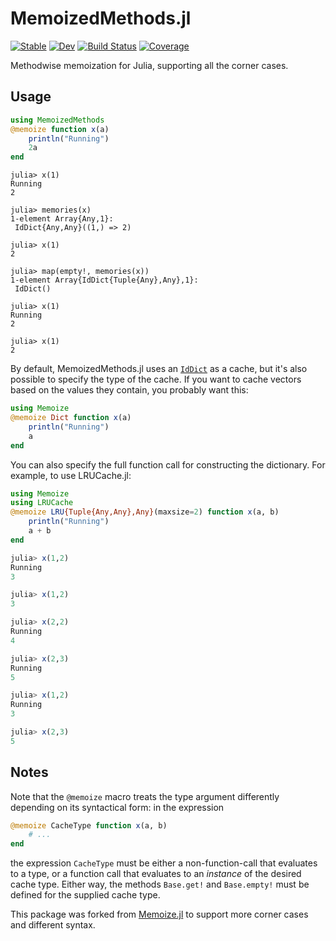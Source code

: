 # MemoizedMethods.jl

[![Stable](https://img.shields.io/badge/docs-stable-blue.svg)](https://peterahrens.github.io/MemoizedMethods.jl/stable)
[![Dev](https://img.shields.io/badge/docs-dev-blue.svg)](https://peterahrens.github.io/MemoizedMethods.jl/dev)
[![Build Status](https://github.com/peterahrens/MemoizedMethods.jl/workflows/CI/badge.svg)](https://github.com/peterahrens/MemoizedMethods.jl/actions)
[![Coverage](https://codecov.io/gh/peterahrens/MemoizedMethods.jl/branch/master/graph/badge.svg)](https://codecov.io/gh/peterahrens/MemoizedMethods.jl)

Methodwise memoization for Julia, supporting all the corner cases. 

## Usage

```julia
using MemoizedMethods
@memoize function x(a)
	println("Running")
	2a
end
```

```
julia> x(1)
Running
2

julia> memories(x)
1-element Array{Any,1}:
 IdDict{Any,Any}((1,) => 2)

julia> x(1)
2

julia> map(empty!, memories(x))
1-element Array{IdDict{Tuple{Any},Any},1}:
 IdDict()

julia> x(1)
Running
2

julia> x(1)
2
```

By default, MemoizedMethods.jl uses an [`IdDict`](https://docs.julialang.org/en/v1/base/collections/#Base.IdDict) as a cache, but it's also possible to specify the type of the cache. If you want to cache vectors based on the values they contain, you probably want this:

```julia
using Memoize
@memoize Dict function x(a)
	println("Running")
	a
end
```

You can also specify the full function call for constructing the dictionary. For example, to use LRUCache.jl:

```julia
using Memoize
using LRUCache
@memoize LRU{Tuple{Any,Any},Any}(maxsize=2) function x(a, b)
    println("Running")
    a + b
end
```

```julia
julia> x(1,2)
Running
3

julia> x(1,2)
3

julia> x(2,2)
Running
4

julia> x(2,3)
Running
5

julia> x(1,2)
Running
3

julia> x(2,3)
5
```

## Notes

Note that the `@memoize` macro treats the type argument differently depending on its syntactical form: in the expression
```julia
@memoize CacheType function x(a, b)
    # ...
end
```
the expression `CacheType` must be either a non-function-call that evaluates to a type, or a function call that evaluates to an _instance_ of the desired cache type.  Either way, the methods `Base.get!` and `Base.empty!` must be defined for the supplied cache type.

This package was forked from [Memoize.jl](https://github.com/JuliaCollections/Memoize.jl) to support more corner cases and different syntax.